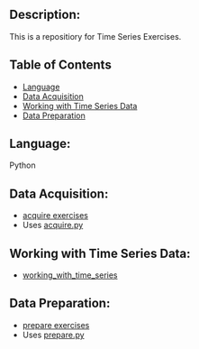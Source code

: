 ## Description: 
This is a repositiory for Time Series Exercises.


## Table of Contents
* [Language](#language)
* [Data Acquisition](#DataAcquisition)
* [Working with Time Series Data](#WorkingwithTimeSeriesData)
* [Data Preparation](#DataPreparation)

## Language: 
Python

## Data Acquisition:
- [acquire exercises](https://github.com/LinhQuach13/time-series-exercises/blob/master/acquire_exercises.ipynb)
- Uses [acquire.py](https://github.com/LinhQuach13/time-series-exercises/blob/master/acquire.py)

## Working with Time Series Data:
- [working_with_time_series](https://github.com/LinhQuach13/time-series-exercises/blob/master/working_with_time_series.ipynb)

## Data Preparation:
- [prepare exercises](https://github.com/LinhQuach13/time-series-exercises/blob/master/prepare_exercises.ipynb)
- Uses [prepare.py](https://github.com/LinhQuach13/time-series-exercises/blob/master/prepare.py)
